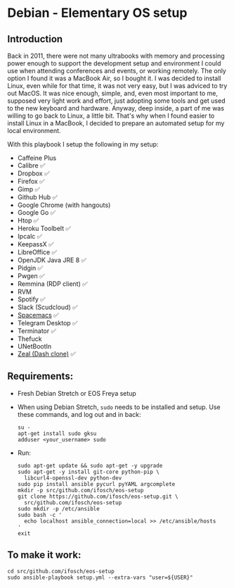 # Debian - Elementary OS setup

## Introduction

Back in 2011, there were not many ultrabooks with memory and processing power enough to support the development setup and environment I could use when attending conferences and events, or working remotely.
The only option I found it was a MacBook Air, so I bought it.
I was decided to install Linux, even while for that time, it was not very easy, but I was adviced to try out MacOS.
It was nice enough, simple, and, even most important to me, supposed very light work and effort, just adopting some tools and get used to the new keyboard and hardware.
Anyway, deep inside, a part of me was willing to go back to Linux, a little bit.
That's why when I found easier to install Linux in a MacBook, I decided to prepare an automated setup for my local environment.

With this playbook I setup the following in my setup:

  - Caffeine Plus
  - Calibre :white_check_mark:
  - Dropbox :white_check_mark:
  - Firefox :white_check_mark:
  - Gimp :white_check_mark:
  - Github Hub :white_check_mark:
  - Google Chrome (with hangouts)
  - Google Go :white_check_mark:
  - Htop :white_check_mark:
  - Heroku Toolbelt :white_check_mark:
  - Ipcalc :white_check_mark:
  - KeepassX :white_check_mark:
  - LibreOffice :white_check_mark:
  - OpenJDK Java JRE 8 :white_check_mark:
  - Pidgin :white_check_mark:
  - Pwgen :white_check_mark:
  - Remmina (RDP client) :white_check_mark:
  - RVM
  - Spotify :white_check_mark:
  - Slack (Scudcloud) :white_check_mark:
  - [Spacemacs](https://github.com/syl20bnr/spacemacs#linux-distros) :white_check_mark:
  - Telegram Desktop :white_check_mark:
  - Terminator :white_check_mark:
  - Thefuck
  - UNetBootIn
  - [Zeal (Dash clone)](http://zealdocs.org/) :white_check_mark:

## Requirements:

  - Fresh Debian Stretch or EOS Freya setup
  - When using Debian Stretch, `sudo` needs to be installed and setup.
    Use these commands, and log out and in back:

        su -
        apt-get install sudo gksu
        adduser <your_username> sudo

  - Run:

        sudo apt-get update && sudo apt-get -y upgrade
        sudo apt-get -y install git-core python-pip \
          libcurl4-openssl-dev python-dev
        sudo pip install ansible pycurl pyYAML argcomplete
        mkdir -p src/github.com/ifosch/eos-setup
        git clone https://github.com/ifosch/eos-setup.git \
          src/github.com/ifosch/eos-setup
        sudo mkdir -p /etc/ansible
        sudo bash -c '
          echo localhost ansible_connection=local >> /etc/ansible/hosts
        '
        exit

## To make it work:

    cd src/github.com/ifosch/eos-setup
    sudo ansible-playbook setup.yml --extra-vars "user=${USER}"

